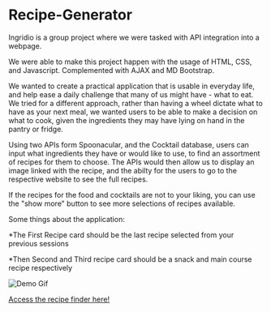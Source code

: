 # Recipe-Generator

Ingridio is a group project where we were tasked with API integration into a webpage.

We were able to make this project happen with the usage of HTML, CSS, and Javascript.
Complemented with AJAX and MD Bootstrap.

We wanted to create a practical application that is usable in everyday life, and help ease a daily challenge that many of us might have - what to eat.
We tried for a different approach, rather than having a wheel dictate what to have as your next meal, we wanted users to be able to make a decision on what to cook, given the ingredients they may have lying on hand in the pantry or fridge.

Using two APIs form Spoonacular, and the Cocktail database, users can input what ingredients they have or would like to use, to find an assortment of recipes for them to choose.
The APIs would then allow us to display an image linked with the recipe, and the abilty for the users to go to the respective website to see the full recipes.

If the recipes for the food and cocktails are not to your liking, you can use the "show more" button to see more selections of recipes available.

Some things about the application:

*The First Recipe card should be the last recipe selected from your previous sessions 

*Then Second and Third recipe card should be a snack and main course recipe respectively

![Demo Gif](assets/Ingridio-demo.gif)

[Access the recipe finder here!](https://dowon7.github.io/Recipe-Generator/)
